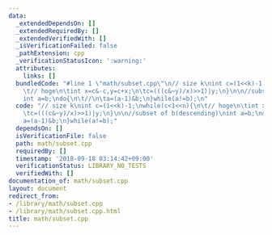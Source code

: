 ```yaml
---
data:
  _extendedDependsOn: []
  _extendedRequiredBy: []
  _extendedVerifiedWith: []
  _isVerificationFailed: false
  _pathExtension: cpp
  _verificationStatusIcon: ':warning:'
  attributes:
    links: []
  bundledCode: "#line 1 \"math/subset.cpp\"\n// size k\nint c=(1<<k)-1;\nwhile(c<1<<n){\n\
    \t// hoge\n\tint x=c&-c,y=c+x;\n\tc=(((c&~y)/x)>>1)|y;\n}\n\n//subset of b(descending)\n\
    int a=b;\ndo{\n\t//\n\ta=(a-1)&b;\n}while(a!=b);\n"
  code: "// size k\nint c=(1<<k)-1;\nwhile(c<1<<n){\n\t// hoge\n\tint x=c&-c,y=c+x;\n\
    \tc=(((c&~y)/x)>>1)|y;\n}\n\n//subset of b(descending)\nint a=b;\ndo{\n\t//\n\t\
    a=(a-1)&b;\n}while(a!=b);"
  dependsOn: []
  isVerificationFile: false
  path: math/subset.cpp
  requiredBy: []
  timestamp: '2018-09-18 03:14:42+09:00'
  verificationStatus: LIBRARY_NO_TESTS
  verifiedWith: []
documentation_of: math/subset.cpp
layout: document
redirect_from:
- /library/math/subset.cpp
- /library/math/subset.cpp.html
title: math/subset.cpp
---
```

